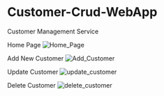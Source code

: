 # Customer-Crud-WebApp
Customer Management Service

Home Page
![Home_Page](https://github.com/sonusankhala/Customer-Crud-WebApp/assets/63451387/9170a44a-343a-4d75-a615-53dfe55d1390)

Add New Customer
![Add_Customer](https://github.com/sonusankhala/Customer-Crud-WebApp/assets/63451387/f303dfd1-de65-485a-bc1d-76f6159dd789)

Update Customer
![update_customer](https://github.com/sonusankhala/Customer-Crud-WebApp/assets/63451387/03bdc307-0ba1-4dcc-80cd-80bacd3410f4)

Delete Customer
![delete_customer](https://github.com/sonusankhala/Customer-Crud-WebApp/assets/63451387/3f94b14b-dd09-480e-9092-8da7ddc0dc7c)
